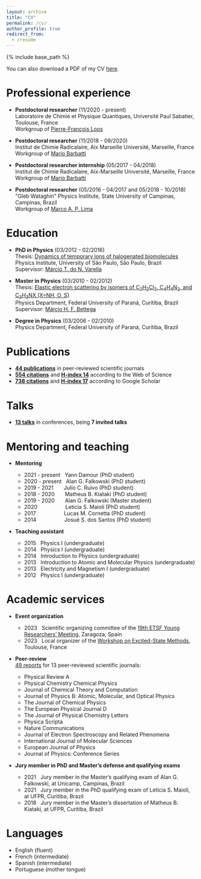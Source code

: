 ```yaml
---
layout: archive
title: "CV"
permalink: /cv/
author_profile: true
redirect_from:
  - /resume
---
```


{% include base_path %}

You can also download a PDF of my CV [here](http://kossoski.github.io/files/CV.pdf).

Professional experience
======

* **Postdoctoral researcher** (11/2020 - present) \
Laboratoire de Chimie et Physique Quantiques, Université Paul Sabatier, Toulouse, France \
Workgroup of [Pierre-François Loos](https://pfloos.github.io/WEB_LOOS/)

* **Postdoctoral researcher** (11/2018 - 09/2020) \
Institut de Chimie Radicalaire, Aix Marseille Université, Marseille, France \
Workgroup of [Mario Barbatti](https://barbatti.org/)

* **Postdoctoral researcher internship** (05/2017 - 04/2018) \
Institut de Chimie Radicalaire, Aix-Marseille Université, Marseille, France \
Workgroup of [Mario Barbatti](https://barbatti.org/)

* **Postdoctoral researcher** (05/2016 - 04/2017 and 05/2018 - 10/2018) \
"Gleb Wataghin" Physics Institute, State University of Campinas, Campinas, Brazil \
Workgroup of [Marco A. P. Lima](https://sites.ifi.unicamp.br/maplima/en/)

Education
======

* **PhD in Physics** (03/2012 - 02/2016) \
Thesis: [Dynamics of temporary ions of halogenated biomolecules](http://kossoski.github.io/files/PhD_thesis.pdf) \
Physics Institute, University of São Paulo, São Paulo, Brazil \
Supervisor: [Márcio T. do N. Varella](http://fig.if.usp.br/~mvarella/)

* **Master in Physics** (03/2010 - 02/2012) \
Thesis: [Elastic electron scattering by isomers of C<sub>2</sub>H<sub>2</sub>Cl<sub>2</sub>, C<sub>4</sub>H<sub>4</sub>N<sub>2</sub>, and C<sub>3</sub>H<sub>3</sub>NX (X=NH, O, S)](http://kossoski.github.io/files/MSc_thesis.pdf)\
Physics Department, Federal University of Paraná, Curitiba, Brazil \
Supervisor: [Márcio H. F. Bettega](https://fisica.ufpr.br/bettega/)

* **Degree in Physics** (03/2006 - 02/2010) \
Physics Department, Federal University of Paraná, Curitiba, Brazil

Publications
======

* [**44 publications**](https://kossoski.github.io/publications/) in peer-reviewed scientific journals
* [**554 citations**](https://www.webofscience.com/wos/author/record/47997303) and [**H-index 14**](https://www.webofscience.com/wos/author/record/47997303) according to the Web of Science
* [**738 citations**](https://scholar.google.com/citations?user=EJNA6n4AAAAJ&hl=en) and [**H-index 17**](https://scholar.google.com/citations?user=EJNA6n4AAAAJ&hl=en) according to Google Scholar

Talks
======

* [**13 talks**](https://kossoski.github.io/talks/) in conferences, being **7 invited talks**

Mentoring and teaching
======

* **Mentoring**
  * 2021 - present &nbsp; Yann Damour (PhD student)
  * 2020 - present &nbsp; Alan G. Falkowski (PhD student)
  * 2019 - 2021 &nbsp;&nbsp;&nbsp;&nbsp;&nbsp; Julio C. Ruivo (PhD student)
  * 2018 - 2020 &nbsp;&nbsp;&nbsp;&nbsp;&nbsp; Matheus B. Kiataki (PhD student)
  * 2019 - 2020 &nbsp;&nbsp;&nbsp;&nbsp;&nbsp; Alan G. Falkowski (Master student)
  * 2020 &nbsp;&nbsp;&nbsp;&nbsp;&nbsp;&nbsp;&nbsp;&nbsp;&nbsp;&nbsp;&nbsp;&nbsp;&nbsp;&nbsp;&nbsp;&nbsp;&nbsp; Leticia S. Maioli (PhD student)
  * 2017 &nbsp;&nbsp;&nbsp;&nbsp;&nbsp;&nbsp;&nbsp;&nbsp;&nbsp;&nbsp;&nbsp;&nbsp;&nbsp;&nbsp;&nbsp;&nbsp;&nbsp; Lucas M. Cornetta (PhD student)
  * 2014 &nbsp;&nbsp;&nbsp;&nbsp;&nbsp;&nbsp;&nbsp;&nbsp;&nbsp;&nbsp;&nbsp;&nbsp;&nbsp;&nbsp;&nbsp;&nbsp;&nbsp; Josué S. dos Santos (PhD student)

* **Teaching assistant**
  * 2015 &nbsp; Physics I (undergraduate)
  * 2014 &nbsp; Physics I (undergraduate)
  * 2014 &nbsp; Introduction to Physics (undergraduate)
  * 2013 &nbsp; Introduction to Atomic and Molecular Physics (undergraduate)
  * 2013 &nbsp; Electricity and Magnetism I (undergraduate)
  * 2012 &nbsp; Physics I (undergraduate)

Academic services
======

* **Event organization**
  * 2023 &nbsp; Scientific organizing committee of the [19th ETSF Young Researchers’ Meeting](https://www.etsfyrm2023.com/), Zaragoza, Spain
  * 2023 &nbsp; Local organizer of the [Workshop on Excited-State Methods](https://pfloos.github.io/PTEROSOR_midterm_workshop/), Toulouse, France

* **Peer-review** \
  [49 reports](https://orcid.org/0000-0002-1627-7093) for 13 peer-reviewed scientific journals:
  * Physical Review A
  * Physical Chemistry Chemical Physics
  * Journal of Chemical Theory and Computation
  * Journal of Physics B: Atomic, Molecular, and Optical Physics
  * The Journal of Chemical Physics
  * The European Physical Journal D
  * The Journal of Physical Chemistry Letters
  * Physica Scripta
  * Nature Communications
  * Journal of Electron Spectroscopy and Related Phenomena
  * International Journal of Molecular Sciences
  * European Journal of Physics
  * Journal of Physics: Conference Series

* **Jury member in PhD and Master’s defense and qualifying exams**
  * 2021 &nbsp; Jury member in the Master’s qualifying exam of Alan G. Falkowski, at Unicamp, Campinas, Brazil
  * 2021 &nbsp; Jury member in the PhD qualifying exam of Letícia S. Maioli, at UFPR, Curitiba, Brazil
  * 2018 &nbsp; Jury member in the Master’s dissertation of Matheus B. Kiataki, at UFPR, Curitiba, Brazil

Languages
======

* English (fluent)
* French (intermediate)
* Spanish (intermediate)
* Portuguese (mother tongue)

